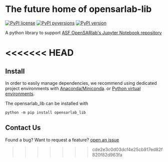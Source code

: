 # The future home of opensarlab-lib

[![PyPI license](https://img.shields.io/pypi/l/opensarlab_lib.svg)](https://pypi.python.org/pypi/opensarlab_lib/)
[![PyPI pyversions](https://img.shields.io/pypi/pyversions/opensarlab_lib.svg)](https://pypi.python.org/pypi/opensarlab_lib/)
[![PyPI version](https://img.shields.io/pypi/v/opensarlab_lib.svg)](https://pypi.python.org/pypi/opensarlab_lib/)

[comment]: <> ([![Conda version]&#40;https://img.shields.io/conda/vn/conda-forge/opensarlab_lib&#41;]&#40;https://anaconda.org/conda-forge/opensarlab_lib&#41;)

[comment]: <> ([![Conda platforms]&#40;https://img.shields.io/conda/pn/conda-forge/opensarlab_lib&#41;]&#40;https://anaconda.org/conda-forge/opensarlab_lib&#41;)

A python library to support [ASF OpenSARlab's Jupyter Notebook repository](https://github.com/ASFOpenSARlab/opensarlab-notebooks)

<<<<<<< HEAD
=======
## Install

In order to easily manage dependencies, we recommend using dedicated project environments with
[Anaconda/Miniconda](https://docs.conda.io/projects/conda/en/latest/user-guide/install/index.html). or
[Python virtual environments](https://docs.python.org/3/tutorial/venv.html). 

The opensarlab_lib can be installed with 

[comment]: <> (into a conda environment with)

[comment]: <> (```)

[comment]: <> (conda install -c conda-forge opensarlab_lib)

[comment]: <> (```)

[comment]: <> (or into a virtual environment with)

```
python -m pip install opensarlab_lib
```

## Contact Us

Found a bug? Want to request a feature?
[open an issue](https://github.com/ASFOpenSARlab/opensarlab-lib/issues/new)
>>>>>>> cde2e3c0d03dcf4e25cb917ed82f820f82d963fa
